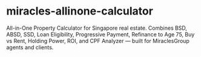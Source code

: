 # miracles-allinone-calculator
All-in-One Property Calculator for Singapore real estate. Combines BSD, ABSD, SSD, Loan Eligibility, Progressive Payment, Refinance to Age 75, Buy vs Rent, Holding Power, ROI, and CPF Analyzer — built for MiraclesGroup agents and clients.
